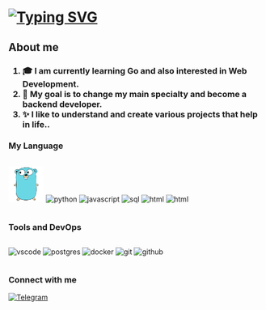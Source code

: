 
<h1><a href="https://git.io/typing-svg"><img src="https://readme-typing-svg.demolab.com?font=Fira+Code&duration=6500&pause=3000&color=0AF2F7&vCenter=true&width=435&lines=Hi+there%2C+I'm+Timofey+Sobolev" alt="Typing SVG" /></a> </h1>

<h2> About me </h2>
 <h3><ol>
    <li>🎓 I am currently learning Go and also interested in Web Development.</li>
    <li>🎯 My goal is to change my main specialty and become a backend developer.</li>
    <li>✨ I like to understand and create various projects that help in life..</li>
</ol></h3>

  <h3> My Language</h3>
    <p style="display: inline-block">
      <img src=https://github.com/devicons/devicon/blob/master/icons/go/go-original.svg alt="golang" width="70" height="70"/>
      <img src=https://user-images.githubusercontent.com/116799139/217260685-6ab65e67-bfcd-4615-afef-b2a47a94dee8.png alt="python" width="70" height="70"/>
      <img src=https://user-images.githubusercontent.com/116799139/217260957-4ba27856-89ff-4465-8c21-580c2063f1b5.png alt="javascript" width="53" height="65"/>
      <img src=https://user-images.githubusercontent.com/116799139/217261474-c8c6d3b5-ef8b-414c-876e-c1b30c78ebb1.png alt="sql" width="53" height="65"/>
      <img src=https://user-images.githubusercontent.com/116799139/217261908-3563702e-08cc-4ff7-bca0-3a77630b1d63.png alt="html" width="57" height="65"/>
      <img src=https://user-images.githubusercontent.com/116799139/217262368-47b19dcd-a026-44dd-b586-b54e93fa8d3c.png alt="html" width="63" height="68"/>
    </p>
   <h3> Tools and DevOps</h3>
    <p style="display: inline-block">
      <img src=https://user-images.githubusercontent.com/116799139/217263293-70ec4fb4-ddd3-4225-a1c7-83a03bec2927.png alt="vscode" width="65" height="65"/>
      <img src=https://user-images.githubusercontent.com/116799139/217263507-a2d5a37c-e3ca-487b-a36d-fb59795890bc.png alt="postgres" width="65" height="65"/>
      <img src=https://user-images.githubusercontent.com/116799139/217263592-e8fcd48e-ac1d-4836-bb89-22c88c955d35.png alt="docker" width="65" height="65"/>
      <img src=https://user-images.githubusercontent.com/116799139/217264018-d7e0aac1-5c18-4453-9d25-bb712ddf943d.png alt="git" width="65" height="65"/>
      <img src=https://user-images.githubusercontent.com/116799139/217264297-3dd7cb2f-bfc2-460d-ad2b-be373e4200ec.png alt="github" width="65" height="65"/>
    </p>

<h3>Connect with me </h3>
<a href="http://t.me/sobolev_t" rel="nofollow"><img src="https://camo.githubusercontent.com/f33fc1072c02b69dc328e768706c3221f9f4405c45eb12817b3df5524564d858/68747470733a2f2f696d672e736869656c64732e696f2f62616467652f54656c656772616d2d626c75653f7374796c653d666c61742d737175617265266c6f676f3d54656c656772616d" alt="Telegram" data-canonical-src="https://img.shields.io/badge/Telegram-blue?style=flat-square&amp;logo=Telegram" style="max-width: 100%;"></a>

<!--
<h3>My codewars stats 👇

[![codewars](https://www.codewars.com/users/TimofeySob/badges/large)](https://www.codewars.com/users/TimofeySob)</h3>



**SobolevTim/SobolevTim** is a ✨ _special_ ✨ repository because its `README.md` (this file) appears on your GitHub profile.

Here are some ideas to get you started:

- 🔭 I’m currently working on ...
- 🌱 I’m currently learning ...
- 👯 I’m looking to collaborate on ...
- 🤔 I’m looking for help with ...
- 💬 Ask me about ...
- 📫 How to reach me: ...
- 😄 Pronouns: ...
- ⚡ Fun fact: ...
-->
